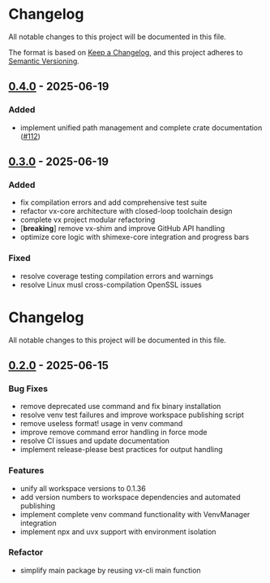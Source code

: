 # Changelog

All notable changes to this project will be documented in this file.

The format is based on [Keep a Changelog](https://keepachangelog.com/en/1.0.0/),
and this project adheres to [Semantic Versioning](https://semver.org/spec/v2.0.0.html).


## [0.4.0](https://github.com/loonghao/vx/compare/vx-cli-v0.3.0...vx-cli-v0.4.0) - 2025-06-19

### Added

- implement unified path management and complete crate documentation ([#112](https://github.com/loonghao/vx/pull/112))

## [0.3.0](https://github.com/loonghao/vx/compare/vx-cli-v0.2.6...vx-cli-v0.3.0) - 2025-06-19

### Added

- fix compilation errors and add comprehensive test suite
- refactor vx-core architecture with closed-loop toolchain design
- complete vx project modular refactoring
- [**breaking**] remove vx-shim and improve GitHub API handling
- optimize core logic with shimexe-core integration and progress bars

### Fixed

- resolve coverage testing compilation errors and warnings
- resolve Linux musl cross-compilation OpenSSL issues
# Changelog

All notable changes to this project will be documented in this file.


## [0.2.0](https://github.com/loonghao/vx/compare/vx-cli-v0.1.36...vx-cli-v0.2.0) - 2025-06-15

### Bug Fixes

- remove deprecated use command and fix binary installation
- resolve venv test failures and improve workspace publishing script
- remove useless format! usage in venv command
- improve remove command error handling in force mode
- resolve CI issues and update documentation
- implement release-please best practices for output handling

### Features

- unify all workspace versions to 0.1.36
- add version numbers to workspace dependencies and automated publishing
- implement complete venv command functionality with VenvManager integration
- implement npx and uvx support with environment isolation

### Refactor

- simplify main package by reusing vx-cli main function
